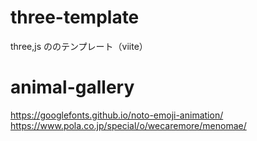 # three-template

three,js ののテンプレート（viite）

# animal-gallery

https://googlefonts.github.io/noto-emoji-animation/<br>
https://www.pola.co.jp/special/o/wecaremore/menomae/
